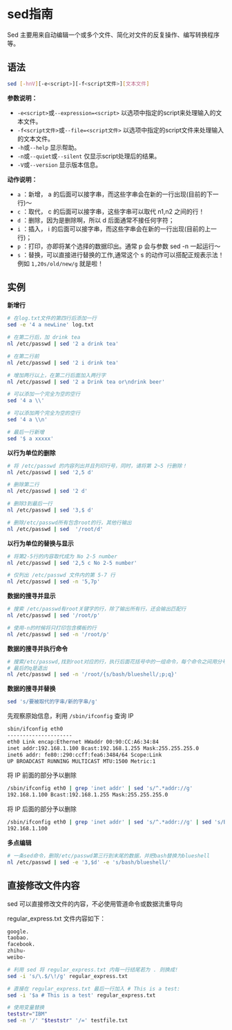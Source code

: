 # sed指南

Sed 主要用来自动编辑一个或多个文件、简化对文件的反复操作、编写转换程序等。

## 语法

```bash
sed [-hnV][-e<script>][-f<script文件>][文本文件]
```

**参数说明：**

* `-e<script>`或`--expression=<script>` 以选项中指定的script来处理输入的文本文件。
* `-f<script文件>`或`--file=<script文件>` 以选项中指定的script文件来处理输入的文本文件。
* `-h`或`--help` 显示帮助。
* `-n`或`--quiet`或`--silent` 仅显示script处理后的结果。
* `-V`或`--version` 显示版本信息。

**动作说明：**

* `a` ：新增， a 的后面可以接字串，而这些字串会在新的一行出现(目前的下一行)～
* `c` ：取代， c 的后面可以接字串，这些字串可以取代 n1,n2 之间的行！
* `d` ：删除，因为是删除啊，所以 d 后面通常不接任何字符；
* `i` ：插入， i 的后面可以接字串，而这些字串会在新的一行出现(目前的上一行)；
* `p` ：打印，亦即将某个选择的数据印出。通常 p 会与参数 sed -n 一起运行～
* `s` ：替换，可以直接进行替换的工作,通常这个 s 的动作可以搭配正规表示法！例如 `1,20s/old/new/g` 就是啦！

## 实例

**新增行**

```bash
# 在log.txt文件的第四行后添加一行
sed -e '4 a newLine' log.txt

# 在第二行后，加 drink tea
nl /etc/passwd | sed '2 a drink tea'

# 在第二行前
nl /etc/passwd | sed '2 i drink tea' 

# 增加两行以上，在第二行后面加入两行字
nl /etc/passwd | sed '2 a Drink tea or\ndrink beer' 

# 可以添加一个完全为空的空行
sed '4 a \\'

# 可以添加两个完全为空的空行
sed '4 a \\n'

# 最后一行新增
sed '$ a xxxxx'
```

**以行为单位的删除**
```bash
# 将 /etc/passwd 的内容列出并且列印行号，同时，请将第 2~5 行删除！
nl /etc/passwd | sed '2,5 d'

# 删除第二行
nl /etc/passwd | sed '2 d'

# 删除3到最后一行
nl /etc/passwd | sed '3,$ d' 

# 删除/etc/passwd所有包含root的行，其他行输出
nl /etc/passwd | sed  '/root/d'
```

**以行为单位的替换与显示**

```bash
# 将第2-5行的内容取代成为 No 2-5 number
nl /etc/passwd | sed '2,5 c No 2-5 number'

# 仅列出 /etc/passwd 文件内的第 5-7 行
nl /etc/passwd | sed -n '5,7p'
```

**数据的搜寻并显示**

```bash
# 搜索 /etc/passwd有root关键字的行，除了输出所有行，还会输出匹配行
nl /etc/passwd | sed '/root/p'

# 使用-n的时候将只打印包含模板的行
nl /etc/passwd | sed -n '/root/p'
```

**数据的搜寻并执行命令**

```bash
# 搜索/etc/passwd,找到root对应的行，执行后面花括号中的一组命令，每个命令之间用分号分隔，这里把bash替换为blueshell，再输出这行：
# 最后的q是退出
nl /etc/passwd | sed -n '/root/{s/bash/blueshell/;p;q}' 
```

**数据的搜寻并替换**

```bash
sed 's/要被取代的字串/新的字串/g'
```

先观察原始信息，利用 `/sbin/ifconfig` 查询 IP

```bash
sbin/ifconfig eth0
---------------------
eth0 Link encap:Ethernet HWaddr 00:90:CC:A6:34:84
inet addr:192.168.1.100 Bcast:192.168.1.255 Mask:255.255.255.0
inet6 addr: fe80::290:ccff:fea6:3484/64 Scope:Link
UP BROADCAST RUNNING MULTICAST MTU:1500 Metric:1
```

将 IP 前面的部分予以删除

```bash
/sbin/ifconfig eth0 | grep 'inet addr' | sed 's/^.*addr://g'
192.168.1.100 Bcast:192.168.1.255 Mask:255.255.255.0
```

将 IP 后面的部分予以删除

```bash
/sbin/ifconfig eth0 | grep 'inet addr' | sed 's/^.*addr://g' | sed 's/Bcast.*$//g'
192.168.1.100
```

**多点编辑**

```bash
# 一条sed命令，删除/etc/passwd第三行到末尾的数据，并把bash替换为blueshell
nl /etc/passwd | sed -e '3,$d' -e 's/bash/blueshell/'
```

## 直接修改文件内容

sed 可以直接修改文件的内容，不必使用管道命令或数据流重导向

regular_express.txt 文件内容如下：

```txt
google.
taobao.
facebook.
zhihu-
weibo-
```

```bash
# 利用 sed 将 regular_express.txt 内每一行结尾若为 . 则换成!
sed -i 's/\.$/\!/g' regular_express.txt

# 直接在 regular_express.txt 最后一行加入 # This is a test:
sed -i '$a # This is a test' regular_express.txt

# 使用变量替换
teststr="IBM"
sed -n '/' "$teststr" '/=' testfile.txt
```

